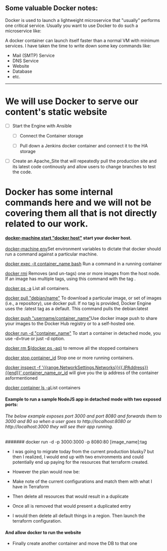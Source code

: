 ## Some valuable Docker notes:

Docker is used to launch a lightweight microservice that "usually" performs one critical service.  Usually you want to use Docker to do such a microservice like:


A docker container can launch itself faster than a normal VM with minimum services.  I have taken the time to write down some key commands like:

- Mail (SMTP) Service
- DNS Service
- Website
- Database
- etc.
---

# We will use Docker to serve our content's static website


- [ ] Start the Engine with Ansible
    - [ ] Connect the Container storage
    - [ ] Pull down a Jenkins docker container and connect it to the HA storage


- [ ] Create an Apache_Site that will repeatedly pull the production site and its latest code continously and allow users to change branches to test the code. 



# Docker has some internal commands here and we will not be covering them all that is not directly related to our work.



#### [docker-machine start "docker host"](https://docs.docker.com/machine/get-started/) start your docker host.

[docker-machine env](https://docs.docker.com/machine/reference/env/)Set environment variables to dictate that docker should run a command against a particular machine.

[docker exec -it container_name bash](https://docs.docker.com/engine/reference/commandline/exec/) Run a command in a running container


[docker rmi](https://docs.docker.com/engine/reference/commandline/rmi/) Removes (and un-tags) one or more images from the host node. If an image has multiple tags, using this command with the tag .

[docker ps -a](https://docs.docker.com/engine/reference/commandline/ps/) List all containers.

[docker pull "debian/name"](https://docs.docker.com/engine/reference/commandline/pull/)  To download a particular image, or set of images (i.e., a repository), use docker pull. If no tag is provided, Docker Engine uses the :latest tag as a default. This command pulls the debian:latest

[docker push "username/container_name"](https://docs.docker.com/engine/reference/commandline/push/)Use docker image push to share your images to the Docker Hub registry or to a self-hosted one.

[docker run -d "container_name"](https://docs.docker.com/engine/reference/run/) To start a container in detached mode, you use -d=true or just -d option.

[docker rm $(docker ps -aq)](https://stackoverflow.com/questions/51894136/ubuntu-docker-rm-docker-ps-a-q-got-permission-denied) to remove all the stopped containers

[docker stop container_id](https://docs.docker.com/engine/reference/commandline/stop/) Stop one or more running containers.

[docker inspect -f '{{range.NetworkSettings.Networks}}{{.IPAddress}}{{end}}' container_name_or_id](https://stackoverflow.com/questions/17157721/how-to-get-a-docker-containers-ip-address-from-the-host) will give you the ip address of the container asformentioned

[docker container ls -a](https://docs.docker.com/engine/reference/commandline/container_ls/)List containers

#### Example to run a sample NodeJS app in detached mode with two exposed ports:

###### The below example exposes port 3000 and port 8080 and forwards them to 3000 and 80 so when a user goes to http://localhost:8080 or  http://localhost:3000 they will see their app running.

####### docker run -d -p 3000:3000 -p 8080:80 [image_name]:tag

* I was going to migrate today from the current production blusky7 but then I realized, I would end up with two environments and could potentially end up paying for the resources that terraform created.

* However the plan would now be:
* Make note of the current configurations and match them with what I have in Terraform
* Then delete all resources that would result in a duplicate 
* Once all is removed that would present a duplicated entry
* I would then delete all default things in a region.  Then launch the terraform configuration.

#### And allow docker to run the website 
- Finally create another container and move the DB to that one